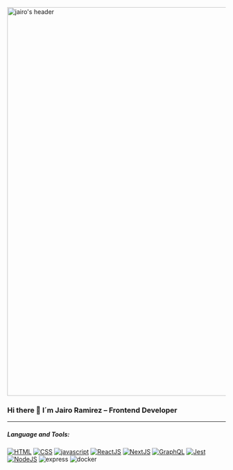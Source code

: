 <img width="893" alt="jairo's header" src="https://github.com/jairoramirezu/jairoramirezu/assets/68242138/49eb890b-a6b3-4292-b89a-b9d19b35d0d4">

### Hi there 👋 I´m Jairo Ramirez – Frontend Developer
------------

##### Language and Tools:
[![HTML](https://img.icons8.com/color/48/html-5--v1.png "HTML")](https://img.icons8.com/color/48/html-5--v1.png "HTML")
[![CSS](https://img.icons8.com/color/48/css3.png "CSS")](https://img.icons8.com/color/48/css3.png "CSS")
[![javascript](https://img.icons8.com/fluency/48/javascript.png "javascript")](https://img.icons8.com/fluency/48/javascript.png "javascript")
[![ReactJS](https://img.icons8.com/ultraviolet/40/react--v1.png "ReactJS")](https://img.icons8.com/ultraviolet/40/react--v1.png "ReactJS")
[![NextJS](https://img.icons8.com/fluency/48/nextjs.png "NextJS")](https://img.icons8.com/fluency/48/nextjs.png "NextJS")
[![GraphQL](https://img.icons8.com/external-tal-revivo-color-tal-revivo/48/external-graphql-an-open-source-data-query-and-manipulation-language-for-api-logo-color-tal-revivo.png "GraphQL")](https://img.icons8.com/external-tal-revivo-color-tal-revivo/48/external-graphql-an-open-source-data-query-and-manipulation-language-for-api-logo-color-tal-revivo.png "GraphQL")
[![Jest](https://img.icons8.com/external-tal-revivo-color-tal-revivo/48/external-jest-can-collect-code-coverage-information-from-entire-projects-logo-color-tal-revivo.png "Jest")](https://img.icons8.com/external-tal-revivo-color-tal-revivo/48/external-jest-can-collect-code-coverage-information-from-entire-projects-logo-color-tal-revivo.png "Jest")
[![NodeJS](https://img.icons8.com/fluency/48/node-js.png "NodeJS")](https://img.icons8.com/fluency/48/node-js.png "NodeJS")
![express](https://github.com/jairoramirezu/jairoramirezu/assets/68242138/569fb866-1f6d-47da-a6e5-e90c43f8fde6)
![docker](https://github.com/jairoramirezu/jairoramirezu/assets/68242138/4ae243b0-a023-4ed6-9de1-8b4052ec92d8)
